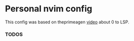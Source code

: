 # Personal nvim config
This config was based on theprimeagen [video](https://youtu.be/w7i4amO_zaE) about 0 to LSP.

### TODOS
